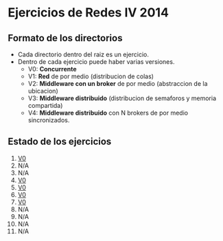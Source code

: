 # Ejercicios de Redes IV 2014

## Formato de los directorios

* Cada directorio dentro del raiz es un ejercicio.
* Dentro de cada ejercicio puede haber varias versiones.
  - V0: **Concurrente**
  - V1: **Red** de por medio (distribucion de colas)
  - V2: **Middleware con un broker** de por medio (abstraccion de la ubicacion)
  - V3: **Middleware distribuido** (distribucion de semaforos y memoria compartida)
  - V4: **Middleware distribuido** con N brokers de por medio sincronizados.

## Estado de los ejercicios

1. [V0](Ejercicio1/E1V0/)
2. N/A
3. N/A
4. [V0](Ejercicio4/E4V0/)
5. [V0](Ejercicio5/E5V0/)
6. [V0](Ejercicio6/E6V0/)
7. [V0](Ejercicio7/E7V0/)
8. N/A
9. N/A
10. N/A
11. N/A


